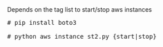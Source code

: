 ##
Depends on the tag list to start/stop aws instances

<pre>
# pip install boto3

# python aws_instance_st2.py {start|stop}
</pre>


